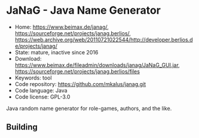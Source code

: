 # JaNaG - Java Name Generator

- Home: https://www.beimax.de/janag/, https://sourceforge.net/projects/janag.berlios/, https://web.archive.org/web/20110721022544/http://developer.berlios.de/projects/janag/
- State: mature, inactive since 2016
- Download: https://www.beimax.de/fileadmin/downloads/janag/JaNaG_GUI.jar, https://sourceforge.net/projects/janag.berlios/files
- Keywords: tool
- Code repository: https://github.com/mkalus/janag.git
- Code language: Java
- Code license: GPL-3.0

Java random name generator for role-games, authors, and the like.

## Building
